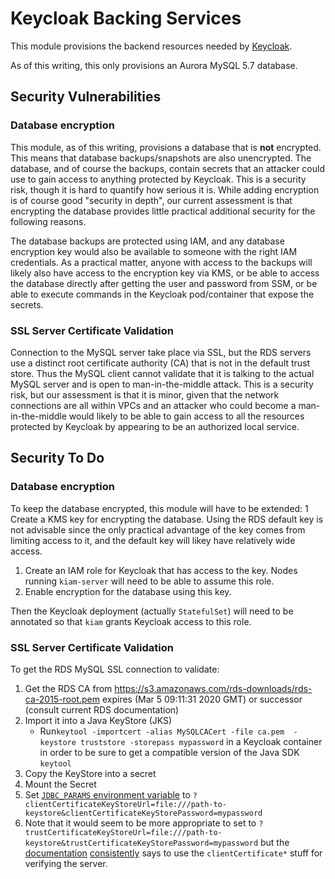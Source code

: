 # Keycloak Backing Services

This module provisions the backend resources needed by [Keycloak](https://www.keycloak.org/documentation.html).

As of this writing, this only provisions an Aurora MySQL 5.7 database.

## Security Vulnerabilities

### Database encryption

This module, as of this writing, provisions a database that is **not** encrypted. This means that database
backups/snapshots are also unencrypted. The database, and of course the backups, contain secrets that an attacker could
use to gain access to anything protected by Keycloak. This is a security risk, though it is hard to quantify how serious
it is. While adding encryption is of course good "security in depth", our current assessment is that encrypting the
database provides little practical additional security for the following reasons.

The database backups are protected using IAM, and any database encryption key would also be available to someone with
the right IAM credentials. As a practical matter, anyone with access to the backups will likely also have access to the
encryption key via KMS, or be able to access the database directly after getting the user and password from SSM, or be
able to execute commands in the Keycloak pod/container that expose the secrets.

### SSL Server Certificate Validation

Connection to the MySQL server take place via SSL, but the RDS servers use a distinct root certificate authority (CA)
that is not in the default trust store. Thus the MySQL client cannot validate that it is talking to the actual MySQL
server and is open to man-in-the-middle attack. This is a security risk, but our assessment is that it is minor, given
that the network connections are all within VPCs and an attacker who could become a man-in-the-middle would likely to be
able to gain access to all the resources protected by Keycloak by appearing to be an authorized local service.

## Security To Do

### Database encryption

To keep the database encrypted, this module will have to be extended: 1 Create a KMS key for encrypting the database.
Using the RDS default key is not advisable since the only practical advantage of the key comes from limiting access to
it, and the default key will likey have relatively wide access.

1. Create an IAM role for Keycloak that has access to the key. Nodes running `kiam-server` will need to be able to
   assume this role.
2. Enable encryption for the database using this key.

Then the Keycloak deployment (actually `StatefulSet`) will need to be annotated so that `kiam` grants Keycloak access to
this role.

### SSL Server Certificate Validation

To get the RDS MySQL SSL connection to validate:

1. Get the RDS CA from https://s3.amazonaws.com/rds-downloads/rds-ca-2015-root.pem expires (Mar 5 09:11:31 2020 GMT) or
   successor (consult current RDS documentation)
2. Import it into a Java KeyStore (JKS)
   - Run`keytool -importcert -alias MySQLCACert -file ca.pem  -keystore truststore -storepass mypassword` in a Keycloak
     container in order to be sure to get a compatible version of the Java SDK `keytool`
3. Copy the KeyStore into a secret
4. Mount the Secret
5. Set
   [`JDBC_PARAMS` environment variable](https://github.com/jboss-dockerfiles/keycloak/blob/119fb1f61a477ec217ba71c18c3a71a10e8d5575/server/tools/cli/databases/mysql/change-database.cli#L2)
   to `?clientCertificateKeyStoreUrl=file:///path-to-keystore&clientCertificateKeyStorePassword=mypassword`
6. Note that it would seem to be more appropriate to set to
   `?trustCertificateKeyStoreUrl=file:///path-to-keystore&trustCertificateKeyStorePassword=mypassword` but the
   [documentation](https://dev.mysql.com/doc/connector-j/5.1/en/connector-j-reference-using-ssl.html)
   [consistently](https://dev.mysql.com/doc/connector-j/5.1/en/connector-j-reference-configuration-properties.html) says
   to use the `clientCertificate*` stuff for verifying the server.
